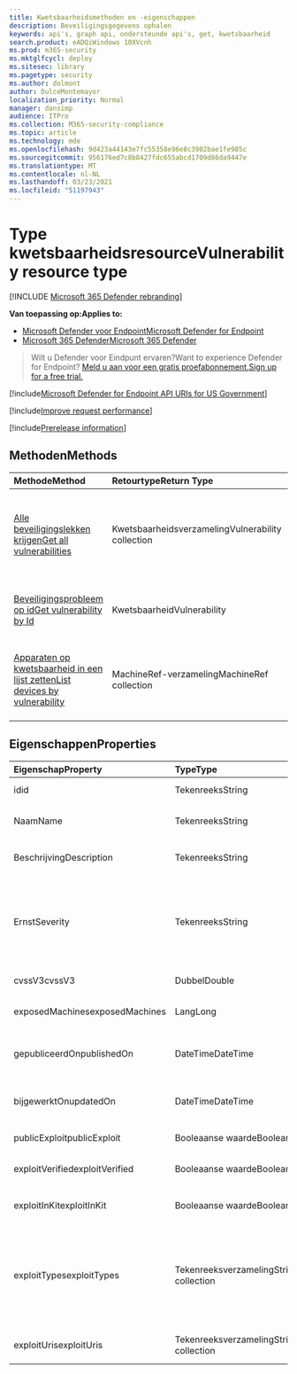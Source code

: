 ```yaml
---
title: Kwetsbaarheidsmethoden en -eigenschappen
description: Beveiligingsgegevens ophalen
keywords: api's, graph api, ondersteunde api's, get, kwetsbaarheid
search.product: eADQiWindows 10XVcnh
ms.prod: m365-security
ms.mktglfcycl: deploy
ms.sitesec: library
ms.pagetype: security
ms.author: dolmont
author: DulceMontemayor
localization_priority: Normal
manager: dansimp
audience: ITPro
ms.collection: M365-security-compliance
ms.topic: article
ms.technology: mde
ms.openlocfilehash: 9d423a44143e7fc55358e96e8c3902bae1fe985c
ms.sourcegitcommit: 956176ed7c8b8427fdc655abcd1709d86da9447e
ms.translationtype: MT
ms.contentlocale: nl-NL
ms.lasthandoff: 03/23/2021
ms.locfileid: "51197943"
---
```

# <a name="vulnerability-resource-type"></a><span data-ttu-id="419e4-104">Type kwetsbaarheidsresource</span><span class="sxs-lookup"><span data-stu-id="419e4-104">Vulnerability resource type</span></span>

[!INCLUDE [Microsoft 365 Defender rebranding](../../includes/microsoft-defender.md)]


<span data-ttu-id="419e4-105">**Van toepassing op:**</span><span class="sxs-lookup"><span data-stu-id="419e4-105">**Applies to:**</span></span>
- [<span data-ttu-id="419e4-106">Microsoft Defender voor Endpoint</span><span class="sxs-lookup"><span data-stu-id="419e4-106">Microsoft Defender for Endpoint</span></span>](https://go.microsoft.com/fwlink/?linkid=2154037)
- [<span data-ttu-id="419e4-107">Microsoft 365 Defender</span><span class="sxs-lookup"><span data-stu-id="419e4-107">Microsoft 365 Defender</span></span>](https://go.microsoft.com/fwlink/?linkid=2118804)

> <span data-ttu-id="419e4-108">Wilt u Defender voor Eindpunt ervaren?</span><span class="sxs-lookup"><span data-stu-id="419e4-108">Want to experience Defender for Endpoint?</span></span> [<span data-ttu-id="419e4-109">Meld u aan voor een gratis proefabonnement.</span><span class="sxs-lookup"><span data-stu-id="419e4-109">Sign up for a free trial.</span></span>](https://www.microsoft.com/microsoft-365/windows/microsoft-defender-atp?ocid=docs-wdatp-pullalerts-abovefoldlink) 

[!include[Microsoft Defender for Endpoint API URIs for US Government](../../includes/microsoft-defender-api-usgov.md)]

[!include[Improve request performance](../../includes/improve-request-performance.md)]


[!include[Prerelease information](../../includes/prerelease.md)]

## <a name="methods"></a><span data-ttu-id="419e4-110">Methoden</span><span class="sxs-lookup"><span data-stu-id="419e4-110">Methods</span></span>
<span data-ttu-id="419e4-111">Methode</span><span class="sxs-lookup"><span data-stu-id="419e4-111">Method</span></span> |<span data-ttu-id="419e4-112">Retourtype</span><span class="sxs-lookup"><span data-stu-id="419e4-112">Return Type</span></span> |<span data-ttu-id="419e4-113">Beschrijving</span><span class="sxs-lookup"><span data-stu-id="419e4-113">Description</span></span>
:---|:---|:---
[<span data-ttu-id="419e4-114">Alle beveiligingslekken krijgen</span><span class="sxs-lookup"><span data-stu-id="419e4-114">Get all vulnerabilities</span></span>](get-all-vulnerabilities.md) | <span data-ttu-id="419e4-115">Kwetsbaarheidsverzameling</span><span class="sxs-lookup"><span data-stu-id="419e4-115">Vulnerability collection</span></span> | <span data-ttu-id="419e4-116">Hiermee wordt een lijst opgehaald met alle beveiligingslekken die van invloed zijn op de organisatie</span><span class="sxs-lookup"><span data-stu-id="419e4-116">Retrieves a list of all the vulnerabilities affecting the organization</span></span>
[<span data-ttu-id="419e4-117">Beveiligingsprobleem op id</span><span class="sxs-lookup"><span data-stu-id="419e4-117">Get vulnerability by Id</span></span>](get-vulnerability-by-id.md) | <span data-ttu-id="419e4-118">Kwetsbaarheid</span><span class="sxs-lookup"><span data-stu-id="419e4-118">Vulnerability</span></span> | <span data-ttu-id="419e4-119">Beveiligingsgegevens worden opgehaald met de id</span><span class="sxs-lookup"><span data-stu-id="419e4-119">Retrieves vulnerability information by its ID</span></span>
[<span data-ttu-id="419e4-120">Apparaten op kwetsbaarheid in een lijst zetten</span><span class="sxs-lookup"><span data-stu-id="419e4-120">List devices by vulnerability</span></span>](get-machines-by-vulnerability.md)| <span data-ttu-id="419e4-121">MachineRef-verzameling</span><span class="sxs-lookup"><span data-stu-id="419e4-121">MachineRef collection</span></span> | <span data-ttu-id="419e4-122">Een lijst met apparaten ophalen die zijn gekoppeld aan de beveiligings-id</span><span class="sxs-lookup"><span data-stu-id="419e4-122">Retrieve a list of devices that are associated with the vulnerability ID</span></span> 


## <a name="properties"></a><span data-ttu-id="419e4-123">Eigenschappen</span><span class="sxs-lookup"><span data-stu-id="419e4-123">Properties</span></span>
<span data-ttu-id="419e4-124">Eigenschap</span><span class="sxs-lookup"><span data-stu-id="419e4-124">Property</span></span> |  <span data-ttu-id="419e4-125">Type</span><span class="sxs-lookup"><span data-stu-id="419e4-125">Type</span></span>    |   <span data-ttu-id="419e4-126">Beschrijving</span><span class="sxs-lookup"><span data-stu-id="419e4-126">Description</span></span>
:---|:---|:---
<span data-ttu-id="419e4-127">id</span><span class="sxs-lookup"><span data-stu-id="419e4-127">id</span></span> | <span data-ttu-id="419e4-128">Tekenreeks</span><span class="sxs-lookup"><span data-stu-id="419e4-128">String</span></span> | <span data-ttu-id="419e4-129">Beveiligings-id</span><span class="sxs-lookup"><span data-stu-id="419e4-129">Vulnerability ID</span></span>
<span data-ttu-id="419e4-130">Naam</span><span class="sxs-lookup"><span data-stu-id="419e4-130">Name</span></span> | <span data-ttu-id="419e4-131">Tekenreeks</span><span class="sxs-lookup"><span data-stu-id="419e4-131">String</span></span> | <span data-ttu-id="419e4-132">Titel van kwetsbaarheid</span><span class="sxs-lookup"><span data-stu-id="419e4-132">Vulnerability title</span></span>
<span data-ttu-id="419e4-133">Beschrijving</span><span class="sxs-lookup"><span data-stu-id="419e4-133">Description</span></span> | <span data-ttu-id="419e4-134">Tekenreeks</span><span class="sxs-lookup"><span data-stu-id="419e4-134">String</span></span> | <span data-ttu-id="419e4-135">Beschrijving van kwetsbaarheid</span><span class="sxs-lookup"><span data-stu-id="419e4-135">Vulnerability description</span></span> 
<span data-ttu-id="419e4-136">Ernst</span><span class="sxs-lookup"><span data-stu-id="419e4-136">Severity</span></span> | <span data-ttu-id="419e4-137">Tekenreeks</span><span class="sxs-lookup"><span data-stu-id="419e4-137">String</span></span> | <span data-ttu-id="419e4-138">Ernst van kwetsbaarheid.</span><span class="sxs-lookup"><span data-stu-id="419e4-138">Vulnerability Severity.</span></span> <span data-ttu-id="419e4-139">Mogelijke waarden zijn: 'Laag', 'Gemiddeld', 'Hoog', 'Kritiek'</span><span class="sxs-lookup"><span data-stu-id="419e4-139">Possible values are: “Low”, “Medium”, “High”, “Critical”</span></span>
<span data-ttu-id="419e4-140">cvssV3</span><span class="sxs-lookup"><span data-stu-id="419e4-140">cvssV3</span></span> | <span data-ttu-id="419e4-141">Dubbel</span><span class="sxs-lookup"><span data-stu-id="419e4-141">Double</span></span> | <span data-ttu-id="419e4-142">CVSS v3-score</span><span class="sxs-lookup"><span data-stu-id="419e4-142">CVSS v3 score</span></span>
<span data-ttu-id="419e4-143">exposedMachines</span><span class="sxs-lookup"><span data-stu-id="419e4-143">exposedMachines</span></span> | <span data-ttu-id="419e4-144">Lang</span><span class="sxs-lookup"><span data-stu-id="419e4-144">Long</span></span> | <span data-ttu-id="419e4-145">Aantal blootgestelde apparaten</span><span class="sxs-lookup"><span data-stu-id="419e4-145">Number of exposed devices</span></span>
<span data-ttu-id="419e4-146">gepubliceerdOn</span><span class="sxs-lookup"><span data-stu-id="419e4-146">publishedOn</span></span> | <span data-ttu-id="419e4-147">DateTime</span><span class="sxs-lookup"><span data-stu-id="419e4-147">DateTime</span></span> | <span data-ttu-id="419e4-148">Datum waarop kwetsbaarheid is gepubliceerd</span><span class="sxs-lookup"><span data-stu-id="419e4-148">Date when vulnerability was published</span></span>
<span data-ttu-id="419e4-149">bijgewerktOn</span><span class="sxs-lookup"><span data-stu-id="419e4-149">updatedOn</span></span> | <span data-ttu-id="419e4-150">DateTime</span><span class="sxs-lookup"><span data-stu-id="419e4-150">DateTime</span></span> | <span data-ttu-id="419e4-151">Datum waarop het beveiligingsprobleem is bijgewerkt</span><span class="sxs-lookup"><span data-stu-id="419e4-151">Date when vulnerability was updated</span></span>
<span data-ttu-id="419e4-152">publicExploit</span><span class="sxs-lookup"><span data-stu-id="419e4-152">publicExploit</span></span> | <span data-ttu-id="419e4-153">Booleaanse waarde</span><span class="sxs-lookup"><span data-stu-id="419e4-153">Boolean</span></span> | <span data-ttu-id="419e4-154">Openbare exploit bestaat</span><span class="sxs-lookup"><span data-stu-id="419e4-154">Public exploit exists</span></span> 
<span data-ttu-id="419e4-155">exploitVerified</span><span class="sxs-lookup"><span data-stu-id="419e4-155">exploitVerified</span></span> | <span data-ttu-id="419e4-156">Booleaanse waarde</span><span class="sxs-lookup"><span data-stu-id="419e4-156">Boolean</span></span> | <span data-ttu-id="419e4-157">Exploit is geverifieerd om te werken</span><span class="sxs-lookup"><span data-stu-id="419e4-157">Exploit is verified to work</span></span>
<span data-ttu-id="419e4-158">exploitInKit</span><span class="sxs-lookup"><span data-stu-id="419e4-158">exploitInKit</span></span> | <span data-ttu-id="419e4-159">Booleaanse waarde</span><span class="sxs-lookup"><span data-stu-id="419e4-159">Boolean</span></span> | <span data-ttu-id="419e4-160">Exploit maakt deel uit van een exploitkit</span><span class="sxs-lookup"><span data-stu-id="419e4-160">Exploit is part of an exploit kit</span></span>
<span data-ttu-id="419e4-161">exploitTypes</span><span class="sxs-lookup"><span data-stu-id="419e4-161">exploitTypes</span></span> | <span data-ttu-id="419e4-162">Tekenreeksverzameling</span><span class="sxs-lookup"><span data-stu-id="419e4-162">String collection</span></span> | <span data-ttu-id="419e4-163">Gebruik de impact.</span><span class="sxs-lookup"><span data-stu-id="419e4-163">Exploit impact.</span></span> <span data-ttu-id="419e4-164">Mogelijke waarden zijn: 'Denial of service', 'Local privilege escalation', 'Denial of service'</span><span class="sxs-lookup"><span data-stu-id="419e4-164">Possible values are: “Denial of service”, “Local privilege escalation”, “Denial of service”</span></span>
<span data-ttu-id="419e4-165">exploitUris</span><span class="sxs-lookup"><span data-stu-id="419e4-165">exploitUris</span></span> | <span data-ttu-id="419e4-166">Tekenreeksverzameling</span><span class="sxs-lookup"><span data-stu-id="419e4-166">String collection</span></span> | <span data-ttu-id="419e4-167">BRON-URL's uitbuiten</span><span class="sxs-lookup"><span data-stu-id="419e4-167">Exploit source URLs</span></span>
